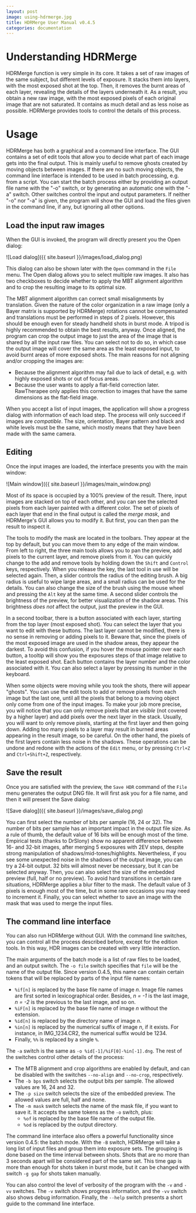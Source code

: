 ```yaml
---
layout: post
image: using-hdrmerge.jpg
title: HDRMerge User Manual v0.4.5
categories: documentation
---
```

# Understanding HDRMerge

HDRMerge function is very simple in its core.
It takes a set of raw images of the same subject, but different levels of exposure.
It stacks them into layers, with the most exposed shot at the top.
Then, it removes the burnt areas of each layer, revealing the details of the layers underneath it.
As a result, you obtain a new raw image, with the most exposed pixels of each original image that are not saturated.
It contains as much detail and as less noise as possible.
HDRMerge provides tools to control the details of this process.

# Usage

HDRMerge has both a graphical and a command line interface.
The GUI contains a set of edit tools that allow you to decide what part of each image gets into the final output.
This is mainly useful to remove ghosts created by moving objects between images.
If there are no such moving objects, the command line interface is intended to be used in batch processing, e.g. from a script.
You can start the batch process either by providing an output file name with the "-o" switch, or by generating an automatic one with the "-a" switch.
Other switches control the input and output parameters.
If neither "-o" nor "-a" is given, the program will show the GUI and load the files given in the command line, if any, but ignoring all other options.

## Load the input raw images

When the GUI is invoked, the program will directly present you the Open dialog:

![Load dialog]({{ site.baseurl }}/images/load_dialog.png)

This dialog can also be shown later with the `Open` command in the `File` menu.
The Open dialog allows you to select multiple raw images.
It also has two checkboxes to decide whether to apply the MBT alignment algorithm and to crop the resulting image to its optimal size.

The MBT alignment algorithm can correct small misalignments by translation.
Given the nature of the color organization in a raw image (only a Bayer matrix is supported by HDRMerge) rotations cannot be compensated and translations must be performed in steps of 2 pixels.
However, this should be enough even for steady handheld shots in burst mode.
A tripod is highly recommended to obtain the best results, anyway.
Once aligned, the program can crop the output image to just the area of the image that is shared by all the input raw files.
You can select not to do so, in which case the output image will cover the same area as the least exposed input, to avoid burnt areas of more exposed shots.
The main reasons for not aligning and/or cropping the images are:

* Because the alignment algorithm may fail due to lack of detail, e.g. with highly exposed shots or out of focus areas.
* Because the user wants to apply a flat-field correction later. RawTherapee only applies this correction to images that have the same dimensions as the flat-field image.

When you accept a list of input images, the application will show a progress dialog with information of each load step.
The process will only succeed if images are _compatible_.
The size, orientation, Bayer pattern and black and white levels must be the same, which mostly means that they have been made with the same camera.

## Editing

Once the input images are loaded, the interface presents you with the main window:

![Main window]({{ site.baseurl }}/images/main_window.png)

Most of its space is occupied by a 100% preview of the result.
There, input images are stacked on top of each other, and you can see the selected pixels from each layer painted with a different color.
The set of pixels of each layer that end in the final output is called the _merge mask_, and HDRMerge's GUI allows you to modify it.
But first, you can then pan the result to inspect it.

The tools to modify the mask are located in the toolbars.
They appear at the top by default, but you can move them to any edge of the main window.
From left to right, the three main tools allows you to pan the preview, add pixels to the current layer, and remove pixels from it.
You can quickly change to the add and remove tools by holding down the `Shift` and `Control` keys, respectively.
When you release the key, the last tool in use will be selected again.
Then, a slider controls the radius of the editing brush.
A big radius is useful to wipe large areas, and a small radius can be used for the details.
You can also change the size of the brush using the mouse wheel and pressing the `Alt` key at the same time.
A second slider controls the brightness of the preview, for better visualization of the shadow areas.
This brightness _does not_ affect the output, just the preview in the GUI.

In a second toolbar, there is a button associated with each layer, starting from the top layer (most exposed shot).
You can select the layer that you want to edit with these buttons.
The last layer cannot be modified, there is no sense in removing or adding pixels to it.
Beware that, since the pixels of the most exposed image are used in the shadow areas, they appear the darkest.
To avoid this confusion, if you hover the mouse pointer over each button, a tooltip will show you the exposures steps of that image relative to the least exposed shot.
Each button contains the layer number and the color associated with it.
You can also select a layer by pressing its number in the keyboard.

When some objects were moving while you took the shots, there will appear "ghosts".
You can use the edit tools to add or remove pixels from each image but the last one, until all the pixels that belong to a moving object only come from one of the input images.
To make your job more precise, you will notice that you can only remove pixels that are _visible_ (not covered by a higher layer) and add pixels over the next layer in the stack.
Usually, you will want to only remove pixels, starting at the first layer and then going down.
Adding too many pixels to a layer may result in burned areas appearing in the result image, so be careful.
On the other hand, the pixels of the first layers contain less noise in the shadows.
These operations can be undone and redone with the actions of the `Edit` menu, or by pressing `Ctrl+Z` and `Ctrl+Shift+Z`, respectively.

## Save the result

Once you are satisfied with the preview, the `Save HDR` command of the `File` menu generates the output DNG file.
It will first ask you for a file name, and then it will present the Save dialog:

![Save dialog]({{ site.baseurl }}/images/save_dialog.png)

You can first select the number of bits per sample (16, 24 or 32).
The number of bits per sample has an important impact in the output file size.
As a rule of thumb, the default value of 16 bits will be enough most of the time.
Empirical tests (thanks to DrSlony) show no apparent difference between 16- and 32-bit images, after merging 5 exposures with 2EV steps, despite strong manipulation of shadows/mid-tones/highlights.
Nevertheless, if you see some unexpected noise in the shadows of the output image, you can try a 24-bit output.
32 bits will almost never be necessary, but it can be selected anyway.
Then, you can also select the size of the embedded preview (full, half or no preview).
To avoid hard transitions in certain rare situations, HDRMerge applies a blur filter to the mask.
The default value of 3 pixels is enough most of the time, but in some rare occasions you may need to increment it.
Finally, you can select whether to save an image with the mask that was used to merge the input files.

## The command line interface

You can also run HDRMerge without GUI.
With the command line switches, you can control all the process described before, except for the edition tools.
In this way, HDR images can be created with very little interaction.

The main arguments of the batch mode is a list of raw files to be loaded, and an output switch.
The `-o file` switch specifies that `file` will be the name of the output file.
Since version 0.4.5, this name can contain certain tokens that will be replaced by parts of the input file names:

* `%if[n]` is replaced by the base file name of image _n_. Image file names are first sorted in lexicographical order. Besides, _n = -1_ is the last image, _n = -2_ is the previous to the last image, and so on.
* `%iF[n]` is replaced by the base file name of image _n_ without the extension.
* `%id[n]` is replaced by the directory name of image _n_.
* `%in[n]` is replaced by the numerical suffix of image _n_, if it exists. For instance, in IMG_1234.CR2, the numerical suffix would be 1234.
* Finally, `%%` is replaced by a single `%`.

The `-a` switch is the same as `-o %id[-1]/%iF[0]-%in[-1].dng`.
The rest of the switches control other details of the process:

* The MTB alignment and crop algorithms are enabled by default, and can be disabled with the switches `--no-align` and `--no-crop`, respectively.
* The `-b bps` switch selects the output bits per sample. The allowed values are 16, 24 and 32.
* The `-p size` switch selects the size of the embedded preview. The allowed values are full, half and none.
* The `-m mask` switch selects the name of the mask file, if you want to save it. It accepts the same tokens as the `-o` switch, plus:
  * `%of` is replaced by the base file name of the output file.
  * `%od` is replaced by the output directory.

The command line interface also offers a powerful functionality since version 0.4.5: the batch mode.
With the `-B` switch, HDRMerge will take a long list of input files and group them into exposure sets.
The grouping is done based on the time interval between shots.
Shots that are no more than 3 seconds apart will be considered part of the same set.
This time gap is more than enough for shots taken in burst mode, but it can be changed with switch `-g gap` for shots taken manually.

You can also control the level of verbosity of the program with the `-v` and `-vv` switches.
The `-v` switch shows progress information, and the `-vv` switch also shows debug information.
Finally, the `--help` switch presents a short guide to the command line interface.
